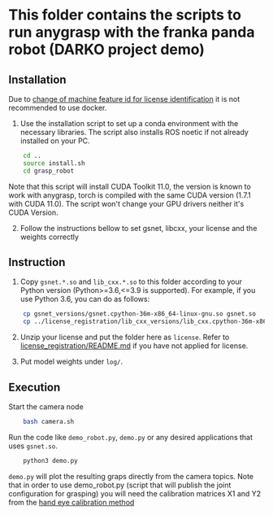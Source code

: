 # This folder contains the scripts to run anygrasp with the franka panda robot (DARKO project demo)
## Installation 
Due to [change of machine feature id for license identification](https://github.com/graspnet/anygrasp_sdk/issues/47) it is not recommended to use docker. 

1. Use the installation script to set up a conda environment with the necessary libraries. The script also installs ROS noetic if not already installed on your PC. 
```bash
    cd ..
    source install.sh
    cd grasp_robot
```
Note that this script will install CUDA Toolkit 11.0, the version is known to work with anygrasp, torch is compiled with the same CUDA version (1.7.1 with CUDA 11.0). The script won't change your GPU drivers neither it's CUDA Version.

2. Follow the instructions bellow to set gsnet, libcxx, your license and the weights correctly

## Instruction
1. Copy `gsnet.*.so` and `lib_cxx.*.so` to this folder according to your Python version (Python>=3.6,<=3.9 is supported). For example, if you use Python 3.6, you can do as follows:
```bash
    cp gsnet_versions/gsnet.cpython-36m-x86_64-linux-gnu.so gsnet.so
    cp ../license_registration/lib_cxx_versions/lib_cxx.cpython-36m-x86_64-linux-gnu.so lib_cxx.so
```

2. Unzip your license and put the folder here as `license`. Refer to [license_registration/README.md](../license_registration/README.md) if you have not applied for license.

3. Put model weights under ``log/``.

## Execution
Start the camera node 
```bash
    bash camera.sh
```

Run the code like `demo_robot.py`, `demo.py` or any desired applications that uses `gsnet.so`.
```bash
    python3 demo.py
```
`demo.py` will plot the resulting graps directly from the camera topics.
Note that in order to use demo_robot.py (script that will publish the joint configuration for grasping) you will need the calibration matrices X1 and Y2 from the [hand eye calibration method](https://github.com/epfl-lasa/hand_eye_calibration)

